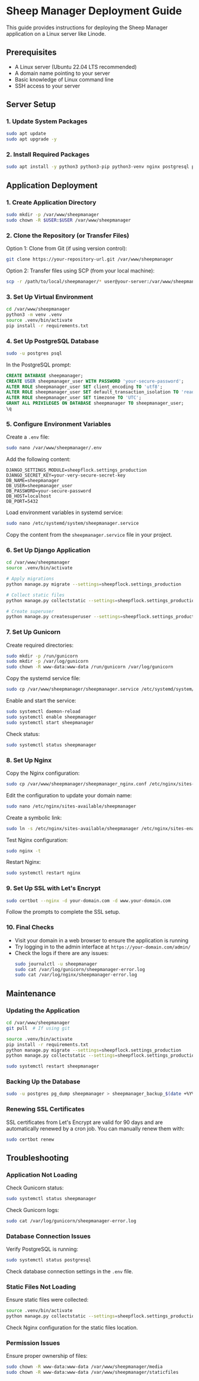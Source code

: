 # Sheep Manager Deployment Guide

This guide provides instructions for deploying the Sheep Manager application on a Linux server like Linode.

## Prerequisites

- A Linux server (Ubuntu 22.04 LTS recommended)
- A domain name pointing to your server
- Basic knowledge of Linux command line
- SSH access to your server

## Server Setup

### 1. Update System Packages

```bash
sudo apt update
sudo apt upgrade -y
```

### 2. Install Required Packages

```bash
sudo apt install -y python3 python3-pip python3-venv nginx postgresql postgresql-contrib certbot python3-certbot-nginx
```

## Application Deployment

### 1. Create Application Directory

```bash
sudo mkdir -p /var/www/sheepmanager
sudo chown -R $USER:$USER /var/www/sheepmanager
```

### 2. Clone the Repository (or Transfer Files)

Option 1: Clone from Git (if using version control):
```bash
git clone https://your-repository-url.git /var/www/sheepmanager
```

Option 2: Transfer files using SCP (from your local machine):
```bash
scp -r /path/to/local/sheepmanager/* user@your-server:/var/www/sheepmanager/
```

### 3. Set Up Virtual Environment

```bash
cd /var/www/sheepmanager
python3 -m venv .venv
source .venv/bin/activate
pip install -r requirements.txt
```

### 4. Set Up PostgreSQL Database

```bash
sudo -u postgres psql
```

In the PostgreSQL prompt:
```sql
CREATE DATABASE sheepmanager;
CREATE USER sheepmanager_user WITH PASSWORD 'your-secure-password';
ALTER ROLE sheepmanager_user SET client_encoding TO 'utf8';
ALTER ROLE sheepmanager_user SET default_transaction_isolation TO 'read committed';
ALTER ROLE sheepmanager_user SET timezone TO 'UTC';
GRANT ALL PRIVILEGES ON DATABASE sheepmanager TO sheepmanager_user;
\q
```

### 5. Configure Environment Variables

Create a `.env` file:
```bash
sudo nano /var/www/sheepmanager/.env
```

Add the following content:
```
DJANGO_SETTINGS_MODULE=sheepflock.settings_production
DJANGO_SECRET_KEY=your-very-secure-secret-key
DB_NAME=sheepmanager
DB_USER=sheepmanager_user
DB_PASSWORD=your-secure-password
DB_HOST=localhost
DB_PORT=5432
```

Load environment variables in systemd service:
```bash
sudo nano /etc/systemd/system/sheepmanager.service
```

Copy the content from the `sheepmanager.service` file in your project.

### 6. Set Up Django Application

```bash
cd /var/www/sheepmanager
source .venv/bin/activate

# Apply migrations
python manage.py migrate --settings=sheepflock.settings_production

# Collect static files
python manage.py collectstatic --settings=sheepflock.settings_production --no-input

# Create superuser
python manage.py createsuperuser --settings=sheepflock.settings_production
```

### 7. Set Up Gunicorn

Create required directories:
```bash
sudo mkdir -p /run/gunicorn
sudo mkdir -p /var/log/gunicorn
sudo chown -R www-data:www-data /run/gunicorn /var/log/gunicorn
```

Copy the systemd service file:
```bash
sudo cp /var/www/sheepmanager/sheepmanager.service /etc/systemd/system/
```

Enable and start the service:
```bash
sudo systemctl daemon-reload
sudo systemctl enable sheepmanager
sudo systemctl start sheepmanager
```

Check status:
```bash
sudo systemctl status sheepmanager
```

### 8. Set Up Nginx

Copy the Nginx configuration:
```bash
sudo cp /var/www/sheepmanager/sheepmanager_nginx.conf /etc/nginx/sites-available/sheepmanager
```

Edit the configuration to update your domain name:
```bash
sudo nano /etc/nginx/sites-available/sheepmanager
```

Create a symbolic link:
```bash
sudo ln -s /etc/nginx/sites-available/sheepmanager /etc/nginx/sites-enabled/
```

Test Nginx configuration:
```bash
sudo nginx -t
```

Restart Nginx:
```bash
sudo systemctl restart nginx
```

### 9. Set Up SSL with Let's Encrypt

```bash
sudo certbot --nginx -d your-domain.com -d www.your-domain.com
```

Follow the prompts to complete the SSL setup.

### 10. Final Checks

- Visit your domain in a web browser to ensure the application is running
- Try logging in to the admin interface at `https://your-domain.com/admin/`
- Check the logs if there are any issues:
  ```bash
  sudo journalctl -u sheepmanager
  sudo cat /var/log/gunicorn/sheepmanager-error.log
  sudo cat /var/log/nginx/sheepmanager-error.log
  ```

## Maintenance

### Updating the Application

```bash
cd /var/www/sheepmanager
git pull  # If using git

source .venv/bin/activate
pip install -r requirements.txt
python manage.py migrate --settings=sheepflock.settings_production
python manage.py collectstatic --settings=sheepflock.settings_production --no-input

sudo systemctl restart sheepmanager
```

### Backing Up the Database

```bash
sudo -u postgres pg_dump sheepmanager > sheepmanager_backup_$(date +%Y%m%d).sql
```

### Renewing SSL Certificates

SSL certificates from Let's Encrypt are valid for 90 days and are automatically renewed by a cron job. You can manually renew them with:

```bash
sudo certbot renew
```

## Troubleshooting

### Application Not Loading

Check Gunicorn status:
```bash
sudo systemctl status sheepmanager
```

Check Gunicorn logs:
```bash
sudo cat /var/log/gunicorn/sheepmanager-error.log
```

### Database Connection Issues

Verify PostgreSQL is running:
```bash
sudo systemctl status postgresql
```

Check database connection settings in the `.env` file.

### Static Files Not Loading

Ensure static files were collected:
```bash
source .venv/bin/activate
python manage.py collectstatic --settings=sheepflock.settings_production --no-input
```

Check Nginx configuration for the static files location.

### Permission Issues

Ensure proper ownership of files:
```bash
sudo chown -R www-data:www-data /var/www/sheepmanager/media
sudo chown -R www-data:www-data /var/www/sheepmanager/staticfiles
```
